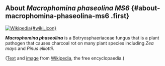 About *Macrophomina phaseolina MS6* {#about-macrophomina-phaseolina-ms6 .first}
-----------------------------------

[![Wikipedia](/img/wikipedia_logo_v2_en.png){#wiki_icon}](http://en.wikipedia.org/wiki/Macrophomina_phaseolina)

***Macrophomina phaseolina*** is a Botryosphaeriaceae fungus that is a
plant pathogen that causes charcoal rot on many plant species including
*Zea mays* and *Pinus elliottii*.

([Text](http://en.wikipedia.org/wiki/Macrophomina_phaseolina) and
[image](https://commons.wikimedia.org/wiki/File:Macrophomina_phaseolina.jpg)
from [Wikipedia](http://en.wikipedia.org/), the free encyclopaedia.)
